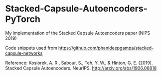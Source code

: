 # Stacked-Capsule-Autoencoders-PyTorch
My implementation of the Stacked Capsule Autoencoders paper (NIPS 2019)

Code snippets used from https://github.com/phanideepgampa/stacked-capsule-networks

Reference:
Kosiorek, A. R., Sabour, S., Teh, Y. W., & Hinton, G. E. (2019). 
Stacked Capsule Autoencoders. NeurIPS. 
http://arxiv.org/abs/1906.06818
